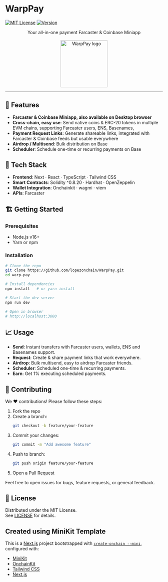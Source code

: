 # WarpPay

[![MIT License](https://img.shields.io/badge/license-MIT-green)](#license) [![Version](https://img.shields.io/badge/version-0.1.0-blue)](#)
<div align="center">
  Your all-in-one payment Farcaster & Coinbase Miniapp
<br/><br/>
  <img
    src="https://warppay.lopezonchain.xyz/WarpPayLogo.png"
    alt="WarpPay logo"
    width="150"
    height="150"
  />
</div>


---

## 🚀 Features

- **Farcaster & Coinbase Miniapp, also available on Desktop browser**  
- **Cross-chain, easy use**: Send native coins & ERC-20 tokens in multiple EVM chains, supporting Farcaster users, ENS, Basenames,
- **Payment Request Links**: Generate shareable links, integrated with Farcaster & Coinbase feeds but usable everywhere
- **Airdrop / Multisend**: Bulk distribution on Base
- **Scheduler**: Schedule one-time or recurring payments on Base

## 🔧 Tech Stack

- **Frontend**: Next · React · TypeScript · Tailwind CSS  
- **Smart Contracts**: Solidity ^0.8.20 · Hardhat · OpenZeppelin  
- **Wallet Integration**: Onchainkit · wagmi · viem  
- **APIs**: Farcaster

## 🏗️ Getting Started

### Prerequisites

- Node.js v16+  
- Yarn or npm  

### Installation

```bash
# Clone the repo
git clone https://github.com/lopezonchain/WarpPay.git
cd warp-pay

# Install dependencies
npm install   # or yarn install

# Start the dev server
npm run dev

# Open in browser
# http://localhost:3000
```

## 📈 Usage

- **Send**: Instant transfers with Farcaster users, wallets, ENS and Basenames support.  
- **Request**: Create & share payment links that work everywhere.
- **Airdrop**: Bulk multisend, easy to airdrop Farcaster friends. 
- **Scheduler**: Scheduled one-time & recurring payments.
- **Earn**: Get 1% executing scheduled payments.  

## 🤝 Contributing

We ❤️ contributions! Please follow these steps:

1. Fork the repo  
2. Create a branch:  
   ```bash
   git checkout -b feature/your-feature
   ```  
3. Commit your changes:  
   ```bash
   git commit -m "Add awesome feature"
   ```  
4. Push to branch:  
   ```bash
   git push origin feature/your-feature
   ```  
5. Open a Pull Request  

Feel free to open issues for bugs, feature requests, or general feedback.

## 📜 License

Distributed under the MIT License.  
See [LICENSE](LICENSE) for details.

## Created using MiniKit Template

This is a [Next.js](https://nextjs.org) project bootstrapped with [`create-onchain --mini`](), configured with:

- [MiniKit](https://docs.base.org/builderkits/minikit/overview)
- [OnchainKit](https://www.base.org/builders/onchainkit)
- [Tailwind CSS](https://tailwindcss.com)
- [Next.js](https://nextjs.org/docs)
